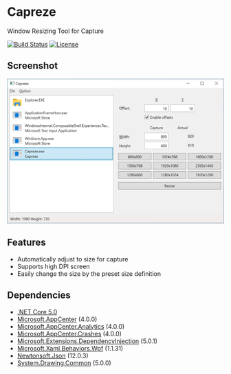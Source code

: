 # Capreze

Window Resizing Tool for Capture

[![Build Status](https://dev.azure.com/karamem0jp/Capreze/_apis/build/status/Capreze?branchName=master)](https://dev.azure.com/karamem0jp/Capreze/_build/latest?definitionId=34&branchName=master)
[![License](https://img.shields.io/github/license/karamem0/Capreze.svg)](https://github.com/karamem0/Capreze/blob/master/LICENSE)

## Screenshot

![Screenshot](./img/screenshot.png)

## Features

- Automatically adjust to size for capture
- Supports high DPI screen
- Easily change the size by the preset size definition

## Dependencies

- [.NET Core 5.0](https://dotnet.microsoft.com/download/dotnet-core/5.0)
- [Microsoft.AppCenter](https://www.nuget.org/packages/Microsoft.AppCenter/4.0.0) (4.0.0)
- [Microsoft.AppCenter.Analytics](https://www.nuget.org/packages/Microsoft.AppCenter.Analytics/4.0.0) (4.0.0)
- [Microsoft.AppCenter.Crashes](https://www.nuget.org/packages/Microsoft.AppCenter.Crashes/4.0.0) (4.0.0)
- [Microsoft.Extensions.DependencyInjection](https://www.nuget.org/packages/Microsoft.Extensions.DependencyInjection/5.0.1) (5.0.1)
- [Microsoft.Xaml.Behaviors.Wpf](https://www.nuget.org/packages/Microsoft.Xaml.Behaviors.Wpf/1.1.31) (1.1.31)
- [Newtonsoft.Json](https://www.nuget.org/packages/Newtonsoft.Json/12.0.3) (12.0.3)
- [System.Drawing.Common](https://www.nuget.org/packages/System.Drawing.Common/5.0.0) (5.0.0)
